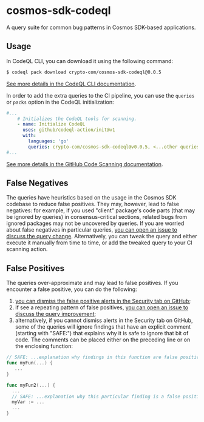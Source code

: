 # cosmos-sdk-codeql
A query suite for common bug patterns in Cosmos SDK-based applications.

## Usage
In CodeQL CLI, you can download it using the following command:

```bash
$ codeql pack download crypto-com/cosmos-sdk-codeql@0.0.5
```

[See more details in the CodeQL CLI documentation](https://codeql.github.com/docs/codeql-cli/publishing-and-using-codeql-packs/).

In order to add the extra queries to the CI pipeline, you can use the `queries` or `packs` option in the CodeQL initialization:

```yaml
#...
    # Initializes the CodeQL tools for scanning.
    - name: Initialize CodeQL
      uses: github/codeql-action/init@v1
      with:
        languages: 'go'
        queries: crypto-com/cosmos-sdk-codeql@v0.0.5, <...other queries...>
#...
```

[See more details in the GitHub Code Scanning documentation](https://docs.github.com/en/code-security/code-scanning/automatically-scanning-your-code-for-vulnerabilities-and-errors/configuring-code-scanning#running-additional-queries).

## False Negatives
The queries have heuristics based on the usage in the Cosmos SDK codebase to reduce false positives.
They may, however, lead to false negatives: for example, if you used "client" package's code parts (that may be ignored by queries)
in consensus-critical sections, related bugs from ignored packages may not be uncovered by queries.
If you are worried about false negatives in particular queries, [you can open an issue to discuss the query change](https://github.com/crypto-com/cosmos-sdk-codeql/issues/new).
Alternatively, you can tweak the query and either execute it manually from time to time, or add the tweaked query to your CI scanning action.

## False Positives
The queries over-approximate and may lead to false positives. If you encounter a false positive, you can do the following:

1. [you can dismiss the false positive alerts in the Security tab on GitHub](https://docs.github.com/en/code-security/code-scanning/automatically-scanning-your-code-for-vulnerabilities-and-errors/managing-code-scanning-alerts-for-your-repository#dismissing--alerts);
2. if see a repeating pattern of false positives, [you can open an issue to discuss the query improvement](https://github.com/crypto-com/cosmos-sdk-codeql/issues/new);
3. alternatively, if you cannot dismiss alerts in the Security tab on GitHub, 
some of the queries will ignore findings that have an explicit comment (starting with "SAFE:")
that explains why it is safe to ignore that bit of code. The comments can be placed either on the preceding line or on the enclosing function:

```go
// SAFE: ...explanation why findings in this function are false positives...
func myFun(...) {
   ...
}

func myFun2(...) {
  ...
  // SAFE: ...explanation why this particular finding is a false positive...
  myVar := ...
  ...
}
```